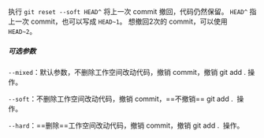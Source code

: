 执行 `git reset --soft HEAD^` 将上一次 commit 撤回，代码仍然保留。
`HEAD^` 指上一次 commit，也可以写成 `HEAD~1`。
想撤回2次的 commit，可以使用 `HEAD~2`。

##### 可选参数
`--mixed`：默认参数，不删除工作空间改动代码，撤销 commit，撤销 git add .  操作。

`--soft`：不删除工作空间改动代码，撤销 commit，==不撤销== git add .  操作。

`--hard`：==删除==工作空间改动代码，撤销 commit，撤销 git add .  操作。